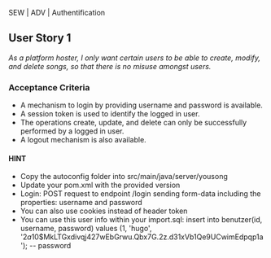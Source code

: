 SEW | ADV | Authentification

## User Story 1
*As a platform hoster, I only want certain users to be able to create, modify, and delete songs, so that there is no misuse amongst users.*

### Acceptance Criteria
- A mechanism to login by providing username and password is available.
- A session token is used to identify the logged in user.
- The operations create, update, and delete can only be successfully performed by a logged in user.
- A logout mechanism is also available.

#### HINT
- Copy the autoconfig folder into src/main/java/server/yousong
- Update your pom.xml with the provided version
- Login: POST request to endpoint /login sending form-data including the properties: username and password
- You can also use cookies instead of header token
- You can use this user info within your import.sql: insert into benutzer(id, username, password) values (1, 'hugo', '$2a$10$MkLTGxdivqj427wEbGrwu.Qbx7G.2z.d31xVb1Qe9UCwimEdpqp1a'); -- password

